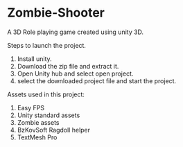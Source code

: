 # Zombie-Shooter
A 3D Role playing game created using unity 3D.

Steps to launch the project.
1. Install unity.
2. Download the zip file and extract it.
3. Open Unity hub and select open project.
4. select the downloaded project file and start the project.

Assets used in this project:
1. Easy FPS
2. Unity standard assets
3. Zombie assets
4. BzKovSoft Ragdoll helper
5. TextMesh Pro
